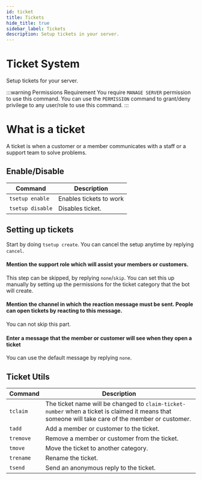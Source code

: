 ```yaml
---
id: ticket
title: Tickets
hide_title: true
sidebar_label: Tickets
description: Setup tickets in your server.
---
```


# Ticket System
Setup tickets for your server.

:::warning Permissions Requirement
You require `MANAGE SERVER` permission to use this command. You can use the `PERMISSION` command to grant/deny privilege to any user/role to use this command.
:::

# What is a ticket
A ticket is when a customer or a member communicates with a staff or a support team to solve problems.

## Enable/Disable

  | Command | Description |
  |--------|------------|
  |`tsetup enable` | Enables tickets to work|
  |`tsetup disable` | Disables ticket.|

## Setting up tickets
Start by doing `tsetup create`.
You can cancel the setup anytime by replying `cancel`.

#### Mention the support role which will assist your members or customers.

This step can be skipped, by replying `none`/`skip`. You can set this up manually by setting up the permissions for the ticket category that the bot will create.


#### Mention the channel in which the reaction message must be sent. People can open tickets by reacting to this message.

You can not skip this part.

#### Enter a message that the member or customer will see when they open a ticket
You can use the default message by replying `none`.

## Ticket Utils

  | Command | Description |
  |--------|------------|
  |`tclaim` | The ticket name will be changed to `claim-ticket-number` when a ticket is claimed it means that someone will take care of the member or customer.|
  |`tadd` | Add a member or customer to the ticket.|
  |`tremove` | Remove a member or customer from the ticket.|
  |`tmove` | Move the ticket to another category.|
  |`trename` | Rename the ticket.|
  |`tsend` |Send an anonymous reply to the ticket.|
